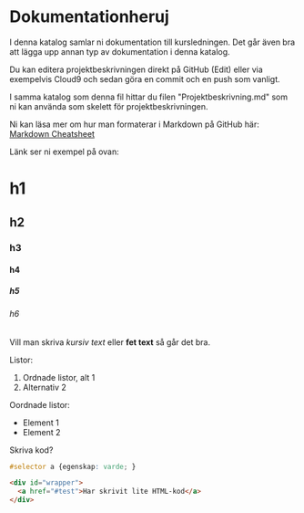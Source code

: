# Dokumentationheruj
I denna katalog samlar ni dokumentation till kursledningen. Det går även bra att lägga upp annan typ av dokumentation i denna katalog.

Du kan editera projektbeskrivningen direkt på GitHub (Edit) eller via exempelvis Cloud9 och sedan göra en commit och en push som vanligt.

I samma katalog som denna fil hittar du filen "Projektbeskrivning.md" som ni kan använda som skelett för projektbeskrivningen.

Ni kan läsa mer om hur man formaterar i Markdown på GitHub här: [Markdown Cheatsheet](https://github.com/adam-p/markdown-here/wiki/Markdown-Cheatsheet)

Länk ser ni exempel på ovan:

# h1
## h2
### h3
#### h4
##### h5
###### h6

Vill man skriva *kursiv text* eller **fet text** så går det bra.

Listor:

1. Ordnade listor, alt 1
2. Alternativ 2

Oordnade listor:

* Element 1
* Element 2

Skriva kod?
```css
#selector a {egenskap: varde; }
```

```html
<div id="wrapper">
  <a href="#test">Har skrivit lite HTML-kod</a>
</div>
```
